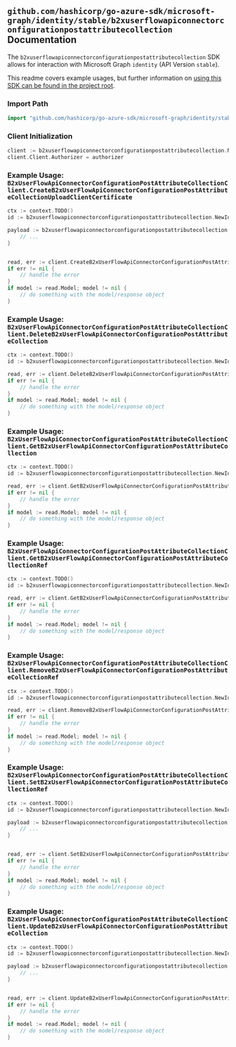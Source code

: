 
## `github.com/hashicorp/go-azure-sdk/microsoft-graph/identity/stable/b2xuserflowapiconnectorconfigurationpostattributecollection` Documentation

The `b2xuserflowapiconnectorconfigurationpostattributecollection` SDK allows for interaction with Microsoft Graph `identity` (API Version `stable`).

This readme covers example usages, but further information on [using this SDK can be found in the project root](https://github.com/hashicorp/go-azure-sdk/tree/main/docs).

### Import Path

```go
import "github.com/hashicorp/go-azure-sdk/microsoft-graph/identity/stable/b2xuserflowapiconnectorconfigurationpostattributecollection"
```


### Client Initialization

```go
client := b2xuserflowapiconnectorconfigurationpostattributecollection.NewB2xUserFlowApiConnectorConfigurationPostAttributeCollectionClientWithBaseURI("https://graph.microsoft.com")
client.Client.Authorizer = authorizer
```


### Example Usage: `B2xUserFlowApiConnectorConfigurationPostAttributeCollectionClient.CreateB2xUserFlowApiConnectorConfigurationPostAttributeCollectionUploadClientCertificate`

```go
ctx := context.TODO()
id := b2xuserflowapiconnectorconfigurationpostattributecollection.NewIdentityB2xUserFlowID("b2xIdentityUserFlowId")

payload := b2xuserflowapiconnectorconfigurationpostattributecollection.CreateB2xUserFlowApiConnectorConfigurationPostAttributeCollectionUploadClientCertificateRequest{
	// ...
}


read, err := client.CreateB2xUserFlowApiConnectorConfigurationPostAttributeCollectionUploadClientCertificate(ctx, id, payload, b2xuserflowapiconnectorconfigurationpostattributecollection.DefaultCreateB2xUserFlowApiConnectorConfigurationPostAttributeCollectionUploadClientCertificateOperationOptions())
if err != nil {
	// handle the error
}
if model := read.Model; model != nil {
	// do something with the model/response object
}
```


### Example Usage: `B2xUserFlowApiConnectorConfigurationPostAttributeCollectionClient.DeleteB2xUserFlowApiConnectorConfigurationPostAttributeCollection`

```go
ctx := context.TODO()
id := b2xuserflowapiconnectorconfigurationpostattributecollection.NewIdentityB2xUserFlowID("b2xIdentityUserFlowId")

read, err := client.DeleteB2xUserFlowApiConnectorConfigurationPostAttributeCollection(ctx, id, b2xuserflowapiconnectorconfigurationpostattributecollection.DefaultDeleteB2xUserFlowApiConnectorConfigurationPostAttributeCollectionOperationOptions())
if err != nil {
	// handle the error
}
if model := read.Model; model != nil {
	// do something with the model/response object
}
```


### Example Usage: `B2xUserFlowApiConnectorConfigurationPostAttributeCollectionClient.GetB2xUserFlowApiConnectorConfigurationPostAttributeCollection`

```go
ctx := context.TODO()
id := b2xuserflowapiconnectorconfigurationpostattributecollection.NewIdentityB2xUserFlowID("b2xIdentityUserFlowId")

read, err := client.GetB2xUserFlowApiConnectorConfigurationPostAttributeCollection(ctx, id, b2xuserflowapiconnectorconfigurationpostattributecollection.DefaultGetB2xUserFlowApiConnectorConfigurationPostAttributeCollectionOperationOptions())
if err != nil {
	// handle the error
}
if model := read.Model; model != nil {
	// do something with the model/response object
}
```


### Example Usage: `B2xUserFlowApiConnectorConfigurationPostAttributeCollectionClient.GetB2xUserFlowApiConnectorConfigurationPostAttributeCollectionRef`

```go
ctx := context.TODO()
id := b2xuserflowapiconnectorconfigurationpostattributecollection.NewIdentityB2xUserFlowID("b2xIdentityUserFlowId")

read, err := client.GetB2xUserFlowApiConnectorConfigurationPostAttributeCollectionRef(ctx, id, b2xuserflowapiconnectorconfigurationpostattributecollection.DefaultGetB2xUserFlowApiConnectorConfigurationPostAttributeCollectionRefOperationOptions())
if err != nil {
	// handle the error
}
if model := read.Model; model != nil {
	// do something with the model/response object
}
```


### Example Usage: `B2xUserFlowApiConnectorConfigurationPostAttributeCollectionClient.RemoveB2xUserFlowApiConnectorConfigurationPostAttributeCollectionRef`

```go
ctx := context.TODO()
id := b2xuserflowapiconnectorconfigurationpostattributecollection.NewIdentityB2xUserFlowID("b2xIdentityUserFlowId")

read, err := client.RemoveB2xUserFlowApiConnectorConfigurationPostAttributeCollectionRef(ctx, id, b2xuserflowapiconnectorconfigurationpostattributecollection.DefaultRemoveB2xUserFlowApiConnectorConfigurationPostAttributeCollectionRefOperationOptions())
if err != nil {
	// handle the error
}
if model := read.Model; model != nil {
	// do something with the model/response object
}
```


### Example Usage: `B2xUserFlowApiConnectorConfigurationPostAttributeCollectionClient.SetB2xUserFlowApiConnectorConfigurationPostAttributeCollectionRef`

```go
ctx := context.TODO()
id := b2xuserflowapiconnectorconfigurationpostattributecollection.NewIdentityB2xUserFlowID("b2xIdentityUserFlowId")

payload := b2xuserflowapiconnectorconfigurationpostattributecollection.ReferenceUpdate{
	// ...
}


read, err := client.SetB2xUserFlowApiConnectorConfigurationPostAttributeCollectionRef(ctx, id, payload, b2xuserflowapiconnectorconfigurationpostattributecollection.DefaultSetB2xUserFlowApiConnectorConfigurationPostAttributeCollectionRefOperationOptions())
if err != nil {
	// handle the error
}
if model := read.Model; model != nil {
	// do something with the model/response object
}
```


### Example Usage: `B2xUserFlowApiConnectorConfigurationPostAttributeCollectionClient.UpdateB2xUserFlowApiConnectorConfigurationPostAttributeCollection`

```go
ctx := context.TODO()
id := b2xuserflowapiconnectorconfigurationpostattributecollection.NewIdentityB2xUserFlowID("b2xIdentityUserFlowId")

payload := b2xuserflowapiconnectorconfigurationpostattributecollection.IdentityApiConnector{
	// ...
}


read, err := client.UpdateB2xUserFlowApiConnectorConfigurationPostAttributeCollection(ctx, id, payload, b2xuserflowapiconnectorconfigurationpostattributecollection.DefaultUpdateB2xUserFlowApiConnectorConfigurationPostAttributeCollectionOperationOptions())
if err != nil {
	// handle the error
}
if model := read.Model; model != nil {
	// do something with the model/response object
}
```
